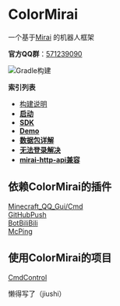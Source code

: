 # ColorMirai

一个基于[Mirai](https://github.com/mamoe/mirai) 的机器人框架

**官方QQ群**：[571239090](https://qm.qq.com/cgi-bin/qm/qr?k=85m_MZMJ7BbyZ2vZW4wHVZGGvGnIL2As&jump_from=webapi)

![Gradle构建](https://github.com/Coloryr/ColorMirai/workflows/Gradle%E6%9E%84%E5%BB%BA/badge.svg)

**索引列表**

- [构建说明](./docs/build.md)
- [**启动**](./docs/run.md)
- [**SDK**](./docs/sdk.md)
- [**Demo**](./docs/demo.md)
- [**数据包详解**](./docs/pack.md)
- [**无法登录解决**](./docs/login.md)
- [**mirai-http-api兼容**](./docs/http.md)

## 依赖ColorMirai的插件

[Minecraft_QQ_Gui/Cmd](https://github.com/HeartAge/Minecraft_QQ-C-Server-)  
[GitHubPush](https://github.com/Coloryr/GitHubPush)  
[BotBiliBili](https://github.com/Coloryr/BotBiliBili)  
[McPing](https://github.com/Coloryr/McPing)

## 使用ColorMirai的项目

[CmdControl](https://github.com/Coloryr/CmdControl)

<!--有人帮你写2333-->
懒得写了（jiushi）
